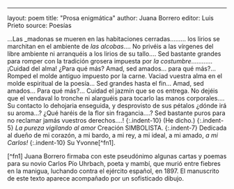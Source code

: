 ---
layout: poem
title: "Prosa enigmática"
author: Juana Borrero
editor: Luis Prieto
source: Poesías

...Las _madonas se mueren en las habitaciones cerradas......... los lirios se marchitan en el ambiente de _las alcobas_....
No privéis a las vírgenes del libre ambiente ni arranquéis a los lirios de su tallo....
Sed bastante grandes para romper con la tradición grosera impuesta por _la costumbre_............
¡Cuidad del alma! ¿Para qué más? Amad, sed amados... para qué más?...
Romped el molde antiguo impuesto por la carne. Vaciad vuestra alma en el molde espiritual de la poesía... Sed grandes hasta el fin...
Amad, sed amados... Para qué más?... 
Cuidad el jazmín que se os entrega. 
No dejéis que el vendaval lo tronche ni alarguéis para tocarlo las manos corporales....
Su contacto lo dehojaria enseguida, y desprovisto de sus pétalos ¿dónde irá su aroma...? ¿Qué haréis de la flor sin fragancia....? 
Sed bastante puros para no reclamar jamás vuestros derechos....!
{:.indent-10} (He dicho.)
{:.indent-5} _La pureza vigilando al amor_
Creación SIMBOLISTA.
{:.indent-7} Dedicada al dueño de
mi corazón, a mi bardo, a mi rey,
a mi ideal, a mi amado, _a mi Carlos!_
{:.indent-10} Su Yvonne[^fn1].

[^fn1] Juana Borrero firmaba con este pseudónimo algunas cartas y poemas para su novio Carlos Pío Uhrbach, poeta y mambí, que murió entre fiebres en la manigua, luchando contra el ejército español, en 1897. El manuscrito de este texto aparece acompañado por un sofisticado dibujo. 
